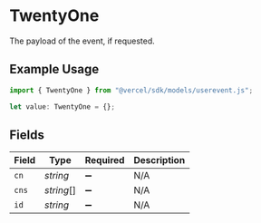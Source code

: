 # TwentyOne

The payload of the event, if requested.

## Example Usage

```typescript
import { TwentyOne } from "@vercel/sdk/models/userevent.js";

let value: TwentyOne = {};
```

## Fields

| Field              | Type               | Required           | Description        |
| ------------------ | ------------------ | ------------------ | ------------------ |
| `cn`               | *string*           | :heavy_minus_sign: | N/A                |
| `cns`              | *string*[]         | :heavy_minus_sign: | N/A                |
| `id`               | *string*           | :heavy_minus_sign: | N/A                |